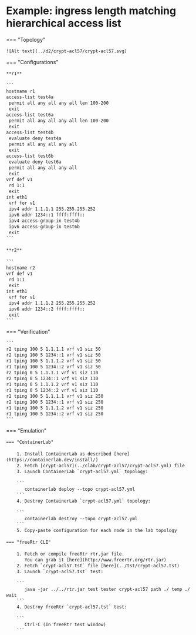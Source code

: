# Example: ingress length matching hierarchical access list

=== "Topology"

    ![Alt text](../d2/crypt-acl57/crypt-acl57.svg)

=== "Configurations"

    **r1**

    ```
    hostname r1
    access-list test4a
     permit all any all any all len 100-200
     exit
    access-list test6a
     permit all any all any all len 100-200
     exit
    access-list test4b
     evaluate deny test4a
     permit all any all any all
     exit
    access-list test6b
     evaluate deny test6a
     permit all any all any all
     exit
    vrf def v1
     rd 1:1
     exit
    int eth1
     vrf for v1
     ipv4 addr 1.1.1.1 255.255.255.252
     ipv6 addr 1234::1 ffff:ffff::
     ipv4 access-group-in test4b
     ipv6 access-group-in test6b
     exit
    ```

    **r2**

    ```
    hostname r2
    vrf def v1
     rd 1:1
     exit
    int eth1
     vrf for v1
     ipv4 addr 1.1.1.2 255.255.255.252
     ipv6 addr 1234::2 ffff:ffff::
     exit
    ```

=== "Verification"

    ```
    r2 tping 100 5 1.1.1.1 vrf v1 siz 50
    r2 tping 100 5 1234::1 vrf v1 siz 50
    r1 tping 100 5 1.1.1.2 vrf v1 siz 50
    r1 tping 100 5 1234::2 vrf v1 siz 50
    r2 tping 0 5 1.1.1.1 vrf v1 siz 110
    r2 tping 0 5 1234::1 vrf v1 siz 110
    r1 tping 0 5 1.1.1.2 vrf v1 siz 110
    r1 tping 0 5 1234::2 vrf v1 siz 110
    r2 tping 100 5 1.1.1.1 vrf v1 siz 250
    r2 tping 100 5 1234::1 vrf v1 siz 250
    r1 tping 100 5 1.1.1.2 vrf v1 siz 250
    r1 tping 100 5 1234::2 vrf v1 siz 250
    ```

=== "Emulation"

    === "ContainerLab"

        1. Install ContainerLab as described [here](https://containerlab.dev/install/)  
        2. Fetch [crypt-acl57](../clab/crypt-acl57/crypt-acl57.yml) file  
        3. Launch ContainerLab `crypt-acl57.yml` topology:  

        ```
           containerlab deploy --topo crypt-acl57.yml  
        ```
        4. Destroy ContainerLab `crypt-acl57.yml` topology:  

        ```
           containerlab destroy --topo crypt-acl57.yml  
        ```
        5. Copy-paste configuration for each node in the lab topology

    === "freeRtr CLI"

        1. Fetch or compile freeRtr rtr.jar file.  
           You can grab it [here](http://www.freertr.org/rtr.jar)  
        2. Fetch `crypt-acl57.tst` file [here](../tst/crypt-acl57.tst)  
        3. Launch `crypt-acl57.tst` test:  

        ```
           java -jar ../../rtr.jar test tester crypt-acl57 path ./ temp ./ wait
        ```
        4. Destroy freeRtr `crypt-acl57.tst` test:  

        ```
           Ctrl-C (In freeRtr test window)
        ```

